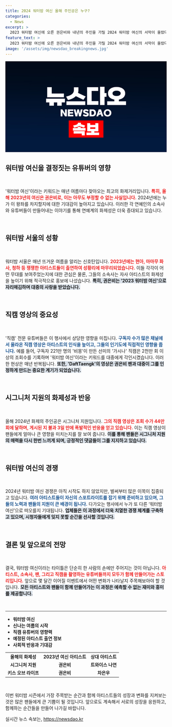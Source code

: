 ```yaml
---
title: 2024 워터밤 여신 올해 주인공은 누구?
categories:
  - News
excerpt: >
  2023 워터밤 여신에 오른 권은비와 내년의 주인을 가릴 2024 워터밤 여신의 서막이 올랐다! 유튜브 직캠 유튜버들이 만들어낸 화제 속에서, 시그니처 지원이 초반 선두를 달리고 있다. 과연 다음 여신은 누구일까? 클릭해 확인해보세요!
feature_text: >
  2023 워터밤 여신에 오른 권은비와 내년의 주인을 가릴 2024 워터밤 여신의 서막이 올랐다! 유튜브 직캠 유튜버들이 만들어낸 화제 속에서, 시그니처 지원이 초반 선두를 달리고 있다. 과연 다음 여신은 누구일까? 클릭해 확인해보세요!
image: '/assets/img/newsdao_breakingnews.jpg'
---
```


<p><img src="/assets/img/newsdao_breakingnews.jpg" alt="koreaapp 속보" /></p>

<h2 data-ke-size="size26">워터밤 여신을 결정짓는 유튜버의 영향</h2>

<p data-ke-size="size16">&nbsp;</p>

<p>'워터밤 여신'이라는 키워드는 매년 여름마다 찾아오는 최고의 화제거리입니다. <b><span style="color: #ee2323;">특히, 올해 2023년의 여신은 권은비로, 이는 아무도 부정할 수 없는 사실입니다.</span></b> 2024년에는 누가 이 왕좌를 차지할지에 대한 기대감이 높아지고 있습니다. 이러한 각 연예인의 소속사와 유튜버들이 만들어내는 이야기를 통해 연예계의 화제성은 더욱 증대되고 있습니다. </p>

<p data-ke-size="size16">&nbsp;</p>

<h2 data-ke-size="size26">워터밤 서울의 성황</h2>

<p data-ke-size="size16">&nbsp;</p>

<p>워터밤 서울은 매년 뜨거운 여름을 알리는 신호탄입니다. <b><span style="color: #ee2323;">2023년에는 현아, 마마무 화사, 청하 등 쟁쟁한 아티스트들이 출연하여 성황리에 마무리되었습니다.</span></b> 이들 각각이 어떤 무대를 보여주었는지에 대한 관심은 물론, 그들의 소속사는 자사 아티스트의 화제성을 높이기 위해 적극적으로 홍보에 나섰습니다. <b><span style="background-color: #21538527;">특히, 권은비는 '2023 워터밤 여신'으로 자리매김하며 대중의 사랑을 받았습니다.</span></b> </p>

<p data-ke-size="size16">&nbsp;</p>

<h2 data-ke-size="size26">직캠 영상의 중요성</h2>

<p data-ke-size="size16">&nbsp;</p>

<p>'직캠' 전문 유튜버들은 이 행사에서 상당한 영향을 미칩니다. <b><span style="color: #1a5490;">구독자 수가 많은 채널에서 올라온 직캠 영상은 아티스트의 인식을 높이고, 그들의 인기도에 직접적인 영향을 줍니다.</span></b> 예를 들어, 구독자 221만 명의 '비몽'이 만든 선미의 '가시나' 직캠은 2천만 회 이상의 조회수를 기록하며 '워터밤 여신'이라는 키워드를 대중에게 각인시켰습니다. 이러한 현상은 매년 반복됩니다. <b><span style="background-color: #21538527;">또한, 'DaftTaengk'의 영상은 권은비 팬과 대중이 그를 인정하게 만드는 중요한 계기가 되었습니다.</span></b></p>

<p data-ke-size="size16">&nbsp;</p>

<h2 data-ke-size="size26">시그니처 지원의 화제성과 반응</h2>

<p data-ke-size="size16">&nbsp;</p>

<p>올해 2024년 화제의 주인공은 시그니처 지원입니다. <b><span style="color: #ee2323;">그의 직캠 영상은 조회 수가 <b>44만</b> 회에 달하며, 게시된 지 불과 3일 만에 폭발적인 반응을 얻고 있습니다.</span></b> 이는 직캠 영상이 팬들에게 얼마나 큰 영향을 미치는지를 잘 보여 줍니다. <b><span style="background-color: #21538527;">이를 통해 팬들은 시그니처 지원의 매력을 다시 한번 느끼게 되며, 긍정적인 댓글들이 그를 지지하고 있습니다.</span></b></p>

<p data-ke-size="size16">&nbsp;</p>

<h2 data-ke-size="size26">워터밤 여신의 경쟁</h2>

<p data-ke-size="size16">&nbsp;</p>

<p>2024년 워터밤 여신 경쟁은 아직 시작도 하지 않았지만, 벌써부터 많은 이목이 집중되고 있습니다. <b><span style="color: #1a5490;">여러 아티스트들이 자신의 스포트라이트를 잡기 위해 준비하고 있으며, 그들의 노력과 팬들의 지원이 큰 배경이 됩니다.</span></b> 다가오는 행사에서 누가 또 다른 ‘워터밤 여신’으로 떠오를지 기대됩니다. <b><span style="background-color: #21538527;">업체들은 이 과정에서 더욱 치열한 경쟁 체계를 구축하고 있으며, 시청자들에게 잊지 못할 순간을 선사할 것입니다.</span></b></p>

<p data-ke-size="size16">&nbsp;</p>

<h2 data-ke-size="size26">결론 및 앞으로의 전망</h2>

<p data-ke-size="size16">&nbsp;</p>

<p>결국, 워터밤 여신이라는 타이틀은 단순히 한 사람의 손에만 주어지는 것이 아닙니다. <b><span style="color: #ee2323;">아티스트, 소속사, 팬, 그리고 직캠을 촬영하는 유튜버들까지 모두가 함께 만들어가는 스토리입니다.</span></b> 앞으로 몇 달간 이어질 이벤트에서 어떤 변화가 나타날지 주목해보아야 할 것입니다. <b><span style="background-color: #21538527;">모든 아티스트와 팬들이 함께 만들어가는 이 과정은 예측할 수 없는 재미와 흥미를 제공합니다.</span></b></p>

<p data-ke-size="size16">&nbsp;</p> 

<hr style="height: 1px; border-width: 0; color: #333; background-color: #333;"> 

<ul>
<li><b>워터밤 여신</b></li>
<li><b>신나는 여름의 시작</b></li>
<li><b>직캠 유튜버의 영향력</b></li>
<li><b>예정된 아티스트 출연 정보</b></li>
<li><b>사회적 반응과 기대감</b></li>
</ul>

<p><Table style="width:100%">
<tr>
<td style="text-align: center; height: 17px;"><b>올해의 화제성</b></td>
<td style="text-align: center; height: 17px;"><b>2023년 여신 아티스트</b></td>
<td style="text-align: center; height: 17px;"><b>상대 아티스트</b></td>
</tr>
<tr>
<td style="text-align: center; height: 17px;"><b>시그니처 지원</b></td>
<td style="text-align: center; height: 17px;"><b>권은비</b></td>
<td style="text-align: center; height: 17px;"><b>트와이스 나연</b></td>
</tr>
<tr>
<td style="text-align: center; height: 17px;"><b>키스 오브 라이프</b></td>
<td style="text-align: center; height: 17px;"><b>권은비</b></td>
<td style="text-align: center; height: 17px;"><b>차은우</b></td>
</tr>
</Table> </p>

<p data-ke-size="size16">&nbsp;</p> 

<p>이번 워터밤 시즌에서 가장 주목받는 순간과 함께 아티스트들의 성장과 변화를 지켜보는 것은 많은 팬들에게 큰 기쁨이 될 것입니다. 앞으로도 계속해서 서로의 성장을 응원하고, 함께하는 순간들을 만들어 나가길 바랍니다.</p>
실시간 뉴스 속보는, <a href="https://newsdao.kr" rel="dofollow">https://newsdao.kr</a>


